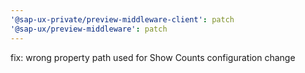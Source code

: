 ```yaml
---
'@sap-ux-private/preview-middleware-client': patch
'@sap-ux/preview-middleware': patch
---
```


fix: wrong property path used for Show Counts configuration change

